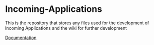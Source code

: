 # Incoming-Applications
This is the repository that stores any files used for the development of Incoming Applications and the wiki for further development



[Documentation](https://github.com/FilemakerCOM/Incoming-Applications/wiki)
